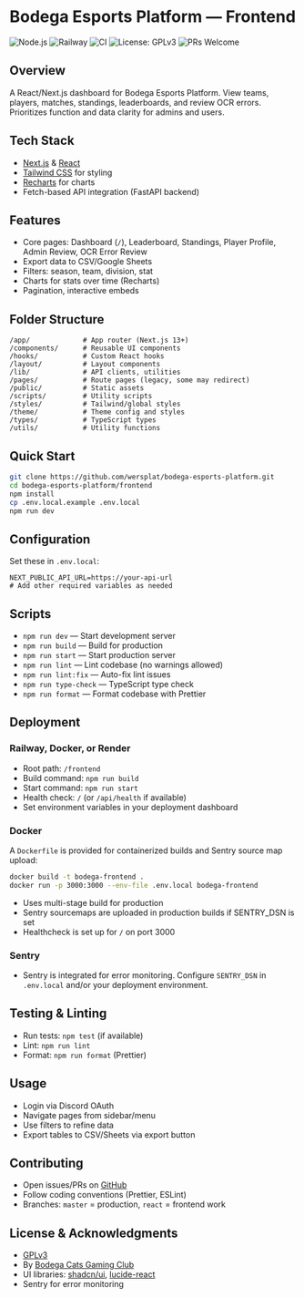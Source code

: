 # Bodega Esports Platform — Frontend

![Node.js](https://img.shields.io/badge/node-%3E=18.x-green.svg)
![Railway](https://img.shields.io/badge/-Railway-0B0D0E?style=flat&logo=railway&logoColor=white)
![CI](https://github.com/wersplat/bodega-esports-platform/actions/workflows/ci.yml/badge.svg)
![License: GPLv3](https://img.shields.io/badge/license-GPLv3-blue)
![PRs Welcome](https://img.shields.io/badge/PRs-welcome-brightgreen.svg)

## Overview

A React/Next.js dashboard for Bodega Esports Platform. View teams, players, matches, standings, leaderboards, and review OCR errors. Prioritizes function and data clarity for admins and users.

## Tech Stack

- [Next.js](https://nextjs.org/) & [React](https://react.dev/)
- [Tailwind CSS](https://tailwindcss.com/) for styling
- [Recharts](https://recharts.org/) for charts
- Fetch-based API integration (FastAPI backend)

## Features

- Core pages: Dashboard (`/`), Leaderboard, Standings, Player Profile, Admin Review, OCR Error Review
- Export data to CSV/Google Sheets
- Filters: season, team, division, stat
- Charts for stats over time (Recharts)
- Pagination, interactive embeds

## Folder Structure

```
/app/             # App router (Next.js 13+)
/components/      # Reusable UI components
/hooks/           # Custom React hooks
/layout/          # Layout components
/lib/             # API clients, utilities
/pages/           # Route pages (legacy, some may redirect)
/public/          # Static assets
/scripts/         # Utility scripts
/styles/          # Tailwind/global styles
/theme/           # Theme config and styles
/types/           # TypeScript types
/utils/           # Utility functions
```

## Quick Start

```bash
git clone https://github.com/wersplat/bodega-esports-platform.git
cd bodega-esports-platform/frontend
npm install
cp .env.local.example .env.local
npm run dev
```

## Configuration

Set these in `.env.local`:

```env
NEXT_PUBLIC_API_URL=https://your-api-url
# Add other required variables as needed
```

## Scripts

- `npm run dev` — Start development server
- `npm run build` — Build for production
- `npm run start` — Start production server
- `npm run lint` — Lint codebase (no warnings allowed)
- `npm run lint:fix` — Auto-fix lint issues
- `npm run type-check` — TypeScript type check
- `npm run format` — Format codebase with Prettier

## Deployment

### Railway, Docker, or Render

- Root path: `/frontend`
- Build command: `npm run build`
- Start command: `npm run start`
- Health check: `/` (or `/api/health` if available)
- Set environment variables in your deployment dashboard

### Docker

A `Dockerfile` is provided for containerized builds and Sentry source map upload:

```sh
docker build -t bodega-frontend .
docker run -p 3000:3000 --env-file .env.local bodega-frontend
```

- Uses multi-stage build for production
- Sentry sourcemaps are uploaded in production builds if SENTRY_DSN is set
- Healthcheck is set up for `/` on port 3000

### Sentry

- Sentry is integrated for error monitoring. Configure `SENTRY_DSN` in `.env.local` and/or your deployment environment.

## Testing & Linting

- Run tests: `npm test` (if available)
- Lint: `npm run lint`
- Format: `npm run format` (Prettier)

## Usage

- Login via Discord OAuth
- Navigate pages from sidebar/menu
- Use filters to refine data
- Export tables to CSV/Sheets via export button

## Contributing

- Open issues/PRs on [GitHub](https://github.com/wersplat/bodega-esports-platform)
- Follow coding conventions (Prettier, ESLint)
- Branches: `master` = production, `react` = frontend work

## License & Acknowledgments

- [GPLv3](./LICENSE)
- By [Bodega Cats Gaming Club](https://bodegacats.gg)
- UI libraries: [shadcn/ui](https://ui.shadcn.com/), [lucide-react](https://lucide.dev/)
- Sentry for error monitoring
